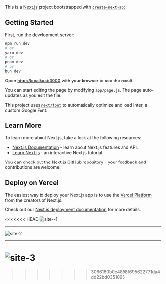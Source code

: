 This is a [Next.js](https://nextjs.org/) project bootstrapped with [`create-next-app`](https://github.com/vercel/next.js/tree/canary/packages/create-next-app).

## Getting Started

First, run the development server:

```bash
npm run dev
# or
yarn dev
# or
pnpm dev
# or
bun dev
```

Open [http://localhost:3000](http://localhost:3000) with your browser to see the result.

You can start editing the page by modifying `app/page.js`. The page auto-updates as you edit the file.

This project uses [`next/font`](https://nextjs.org/docs/basic-features/font-optimization) to automatically optimize and load Inter, a custom Google Font.

## Learn More

To learn more about Next.js, take a look at the following resources:

- [Next.js Documentation](https://nextjs.org/docs) - learn about Next.js features and API.
- [Learn Next.js](https://nextjs.org/learn) - an interactive Next.js tutorial.

You can check out [the Next.js GitHub repository](https://github.com/vercel/next.js/) - your feedback and contributions are welcome!

## Deploy on Vercel

The easiest way to deploy your Next.js app is to use the [Vercel Platform](https://vercel.com/new?utm_medium=default-template&filter=next.js&utm_source=create-next-app&utm_campaign=create-next-app-readme) from the creators of Next.js.

Check out our [Next.js deployment documentation](https://nextjs.org/docs/deployment) for more details.

<<<<<<< HEAD
![site--1](https://github.com/ozlemdemirkiran/ecommerce-next/assets/80256818/efc8bc8f-06c2-4bd7-b485-c55a42b50283)
*******
![site-2](https://github.com/ozlemdemirkiran/ecommerce-next/assets/80256818/b0168f1c-42f2-42cd-8459-7949e94f02f7)
*******
![site-3](https://github.com/ozlemdemirkiran/ecommerce-next/assets/80256818/5ca66c87-2b5e-45a2-b9c0-cb2cf7bffa75)
=======

>>>>>>> 3066160b0c4898f695622771da4dd22bd0351096
